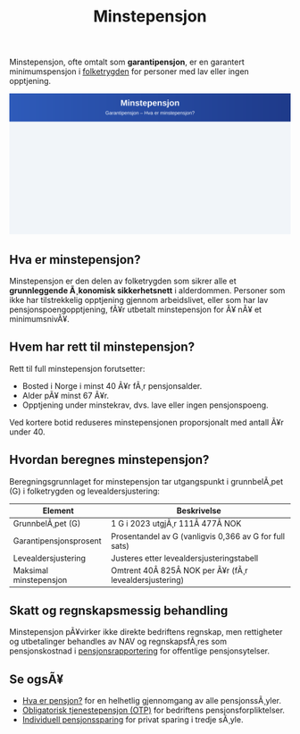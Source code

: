 ﻿---
title: "Minstepensjon"
meta_title: "Minstepensjon"
meta_description: 'Minstepensjon, ofte omtalt som **garantipensjon**, er en garantert minimumspensjon i [folketrygden](/blogs/regnskap/hva-er-folketrygden "Hva er folketrygden? En...'
slug: minstepensjon
type: blog
layout: pages/single
---

Minstepensjon, ofte omtalt som **garantipensjon**, er en garantert minimumspensjon i [folketrygden](/blogs/regnskap/hva-er-folketrygden "Hva er folketrygden? En introduksjon til Norges offentlige pensjonssystem") for personer med lav eller ingen opptjening.

![Minstepensjon](minstepensjon-image.svg)

## Hva er minstepensjon?

Minstepensjon er den delen av folketrygden som sikrer alle et **grunnleggende Ã¸konomisk sikkerhetsnett** i alderdommen. Personer som ikke har tilstrekkelig opptjening gjennom arbeidslivet, eller som har lav pensjonspoengopptjening, fÃ¥r utbetalt minstepensjon for Ã¥ nÃ¥ et minimumsnivÃ¥.

## Hvem har rett til minstepensjon?

Rett til full minstepensjon forutsetter:

* Bosted i Norge i minst 40 Ã¥r fÃ¸r pensjonsalder.
* Alder pÃ¥ minst 67 Ã¥r.
* Opptjening under minstekrav, dvs. lave eller ingen pensjonspoeng.

Ved kortere botid reduseres minstepensjonen proporsjonalt med antall Ã¥r under 40.

## Hvordan beregnes minstepensjon?

Beregningsgrunnlaget for minstepensjon tar utgangspunkt i grunnbelÃ¸pet (G) i folketrygden og levealdersjustering:

| Element                     | Beskrivelse                                                                 |
|-----------------------------|-----------------------------------------------------------------------------|
| GrunnbelÃ¸pet (G)            | 1 G i 2023 utgjÃ¸r 111Â 477Â NOK                                                |
| Garantipensjonsprosent      | Prosentandel av G (vanligvis 0,366 av G for full sats)                       |
| Levealdersjustering         | Justeres etter levealdersjusteringstabell                                    |
| Maksimal minstepensjon      | Omtrent 40Â 825Â NOK per Ã¥r (fÃ¸r levealdersjustering)                         |

## Skatt og regnskapsmessig behandling

Minstepensjon pÃ¥virker ikke direkte bedriftens regnskap, men rettigheter og utbetalinger behandles av NAV og regnskapsfÃ¸res som pensjonskostnad i [pensjonsrapportering](/blogs/regnskap/hva-er-pensjonsrapportering "Hva er pensjonsrapportering? Komplett guide til pensjon i regnskapet") for offentlige pensjonsytelser.

## Se ogsÃ¥

* [Hva er pensjon?](/blogs/regnskap/hva-er-pensjon "Hva er pensjon? En oversikt over norsk pensjonssystem") for en helhetlig gjennomgang av alle pensjonssÃ¸yler.
* [Obligatorisk tjenestepensjon (OTP)](/blogs/regnskap/obligatorisk-tjenestepensjon "Obligatorisk tjenestepensjon: Regler og regnskapsfÃ¸ring") for bedriftens pensjonsforpliktelser.
* [Individuell pensjonssparing](/blogs/regnskap/hva-er-individuell-pensjonssparing "Hva er individuell pensjonssparing? IPS og andre spareformer") for privat sparing i tredje sÃ¸yle.
